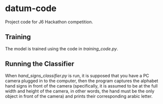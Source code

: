 # datum-code
Project code for J6 Hackathon competition.

## Training
The model is trained using the code in *training_code.py*.

## Running the Classifier
When *hand_signs_classifier.py* is run, it is supposed that you have a PC camera plugged in to the computer, then the program captures the alphabet hand signs in front of the camera (specifically, it is assumed to be at the full width and height of the camera, in other words, the hand must be the only object in front of the camera) and prints their corresponding arabic letter.
